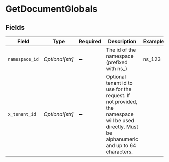 # GetDocumentGlobals


## Fields

| Field                                                                                                                                          | Type                                                                                                                                           | Required                                                                                                                                       | Description                                                                                                                                    | Example                                                                                                                                        |
| ---------------------------------------------------------------------------------------------------------------------------------------------- | ---------------------------------------------------------------------------------------------------------------------------------------------- | ---------------------------------------------------------------------------------------------------------------------------------------------- | ---------------------------------------------------------------------------------------------------------------------------------------------- | ---------------------------------------------------------------------------------------------------------------------------------------------- |
| `namespace_id`                                                                                                                                 | *Optional[str]*                                                                                                                                | :heavy_minus_sign:                                                                                                                             | The id of the namespace (prefixed with ns_)                                                                                                    | ns_123                                                                                                                                         |
| `x_tenant_id`                                                                                                                                  | *Optional[str]*                                                                                                                                | :heavy_minus_sign:                                                                                                                             | Optional tenant id to use for the request. If not provided, the namespace will be used directly. Must be alphanumeric and up to 64 characters. |                                                                                                                                                |